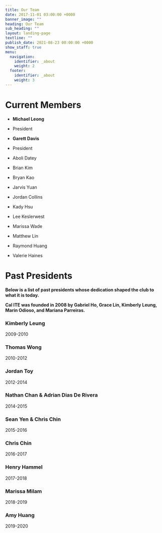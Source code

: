 ```yaml
---
title: Our Team
date: 2017-11-01 03:00:00 +0000
banner_image: ""
heading: Our Team
sub_heading: ""
layout: landing-page
textline: ""
publish_date: 2021-08-23 00:00:00 +0000
show_staff: true
menu:
  navigation:
    identifier: _about
    weight: 2
  footer:
    identifier: _about
    weight: 3
---
```


# Current Members

<div class="grid grid-cols-3 list-none" markdown="1">

- **Michael Leong**
- President


- **Garett Davis**
- President

- Aboli Datey

- Brian Kim

- Bryan Kao

- Jarvis Yuan

- Jordan Collins

- Kady Hsu

- Lee Keslerwest

- Marissa Wade

- Matthew Lin

- Raymond Huang

- Valerie Haines

</div>

# Past Presidents

**Below is a list of past presidents whose dedication shaped the club to what it is today.**

**Cal ITE was founded in 2008 by Gabriel Ho, Grace Lin, Kimberly Leung, Marin Odioso, and Mariana Parreiras.**

### Kimberly Leung
2009-2010

### Thomas Wong
2010-2012

### Jordan Toy
2012-2014

### Nathan Chan & Adrian Dias De Rivera
2014-2015

### Sean Yen & Chris Chin
2015-2016

### Chris Chin
2016-2017

### Henry Hammel
2017-2018

### Marissa Milam
2018-2019

### Amy Huang
2019-2020
